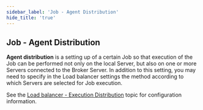 ```yaml
---
sidebar_label: 'Job - Agent Distribution'
hide_title: 'true'
---
```


## Job - Agent Distribution

**Agent distribution** is a setting up of a certain Job so that execution of the Job can be performed not only on the local Server, but also on one or more Servers connected to the Broker Server.
In addition to this setting, you may need to specify in the Load balancer settings the method according to which Servers are selected for Job execution.
 
See the [Load balancer - Execution Distribution](../servers/execution-distribution) topic for configuration information.

